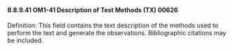 #### 8.8.9.41 OM1-41 Description of Test Methods (TX) 00626

Definition: This field contains the text description of the methods used to perform the text and generate the observations. Bibliographic citations may be included.
